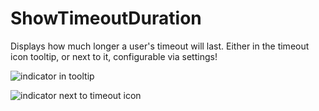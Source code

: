# ShowTimeoutDuration

Displays how much longer a user's timeout will last.
Either in the timeout icon tooltip, or next to it, configurable via settings!

![indicator in tooltip](https://github.com/Vendicated/Roflcord/assets/45497981/606588a3-2646-40d9-8800-b6307f650136)

![indicator next to timeout icon](https://github.com/Vendicated/Roflcord/assets/45497981/ab9d2101-0fdc-4143-9310-9488f056eeee)
